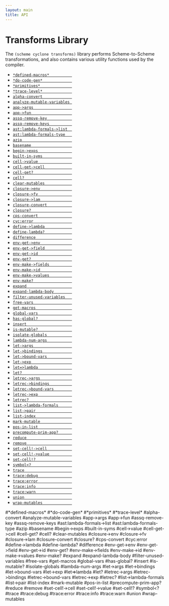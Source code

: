 ```yaml
---
layout: main
title: API
---
```


# Transforms Library

The `(scheme cyclone transforms)` library performs Scheme-to-Scheme transformations, and also contains various utility functions used by the compiler.

- [`*defined-macros*          `](#*defined-macros)
- [`*do-code-gen*             `](#*do-code-gen)
- [`*primitives*              `](#*primitives)
- [`*trace-level*             `](#*trace-level)
- [`alpha-convert             `](#alpha-convert)
- [`analyze-mutable-variables `](#analyze-mutable-variables)
- [`app->args                 `](#app-args) 
- [`app->fun                  `](#app-fun) 
- [`assq-remove-key           `](#assq-remove-key)
- [`assq-remove-keys          `](#assq-remove-keys)
- [`ast:lambda-formals->list  `](#astlambda-formals-list)
- [`ast:lambda-formals-type   `](#astlambda-formals-type)
- [`azip                      `](#azip)
- [`basename                  `](#basename)
- [`begin->exps               `](#begin-exps)
- [`built-in-syms             `](#built-in-syms)
- [`cell->value               `](#cell-value)
- [`cell-get->cell            `](#cell-get-cell)
- [`cell-get?                 `](#cell-get)
- [`cell?                     `](#cell)
- [`clear-mutables            `](#clear-mutables)
- [`closure->env              `](#closure-env)
- [`closure->fv               `](#closure-fv)
- [`closure->lam              `](#closure-lam) 
- [`closure-convert           `](#closure-convert)
- [`closure?                  `](#closure)
- [`cps-convert               `](#cps-convert)
- [`cyc:error                 `](#cycerror)
- [`define->lambda            `](#define-lambda) 
- [`define-lambda?            `](#define-lambda-1)
- [`difference                `](#difference)
- [`env-get->env              `](#env-get-env)
- [`env-get->field            `](#env-get-field)
- [`env-get->id               `](#env-get-id)
- [`env-get?                  `](#env-get)
- [`env-make->fields          `](#env-make-fields)
- [`env-make->id              `](#env-make-id)
- [`env-make->values          `](#env-make-values)
- [`env-make?                 `](#env-make)
- [`expand                    `](#expand)
- [`expand-lambda-body        `](#expand-lambda-body)
- [`filter-unused-variables   `](#filter-unused-variables)
- [`free-vars                 `](#free-vars)
- [`get-macros                `](#get-macros)
- [`global-vars               `](#global-vars) 
- [`has-global?               `](#has-global)
- [`insert                    `](#insert)
- [`is-mutable?               `](#is-mutable)
- [`isolate-globals           `](#isolate-globals)
- [`lambda-num-args           `](#lambda-num-args)
- [`let->args                 `](#let-args)
- [`let->bindings             `](#let-bindings) 
- [`let->bound-vars           `](#let-bound-vars)
- [`let->exp                  `](#let-exp)
- [`let=>lambda               `](#letlambda)
- [`let?                      `](#let)
- [`letrec->args              `](#letrec-args)
- [`letrec->bindings          `](#letrec-bindings)
- [`letrec->bound-vars        `](#letrec-bound-vars)
- [`letrec->exp               `](#letrec-exp)
- [`letrec?                   `](#letrec)
- [`list->lambda-formals      `](#list-lambda-formals)
- [`list->pair                `](#list-pair)
- [`list-index                `](#list-index)
- [`mark-mutable              `](#mark-mutable)
- [`pos-in-list               `](#pos-in-list)
- [`precompute-prim-app?      `](#precompute-prim-app)
- [`reduce                    `](#reduce)
- [`remove                    `](#remove)
- [`set-cell!->cell           `](#set-cell-cell)
- [`set-cell!->value          `](#set-cell-value)
- [`set-cell!?                `](#set-cell)
- [`symbol<?                  `](#symbol)
- [`trace                     `](#trace)
- [`trace:debug               `](#tracedebug)
- [`trace:error               `](#traceerror)
- [`trace:info                `](#traceinfo)
- [`trace:warn                `](#tracewarn)
- [`union                     `](#union)
- [`wrap-mutables             `](#wrap-mutables)

#\*defined-macros\* 
#\*do-code-gen\*
#\*primitives\*
#\*trace-level\*
#alpha-convert 
#analyze-mutable-variables 
#app->args 
#app->fun 
#assq-remove-key 
#assq-remove-keys 
#ast:lambda-formals->list
#ast:lambda-formals-type
#azip 
#basename
#begin->exps 
#built-in-syms
#cell->value 
#cell-get->cell 
#cell-get? 
#cell? 
#clear-mutables
#closure->env 
#closure->fv 
#closure->lam 
#closure-convert 
#closure? 
#cps-convert 
#cyc:error
#define->lambda 
#define-lambda? 
#difference 
#env-get->env
#env-get->field 
#env-get->id 
#env-get? 
#env-make->fields 
#env-make->id 
#env-make->values 
#env-make? 
#expand 
#expand-lambda-body
#filter-unused-variables 
#free-vars 
#get-macros
#global-vars 
#has-global? 
#insert
#is-mutable? 
#isolate-globals 
#lambda-num-args
#let->args 
#let->bindings 
#let->bound-vars 
#let->exp 
#let=>lambda 
#let? 
#letrec->args 
#letrec->bindings 
#letrec->bound-vars 
#letrec->exp 
#letrec? 
#list->lambda-formals 
#list->pair 
#list-index
#mark-mutable
#pos-in-list 
#precompute-prim-app? 
#reduce 
#remove 
#set-cell!->cell 
#set-cell!->value 
#set-cell!? 
#symbol<? 
#trace
#trace:debug
#trace:error
#trace:info
#trace:warn
#union 
#wrap-mutables 
